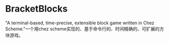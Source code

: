 # BracketBlocks
"A terminal-based, time-precise, extensible block game written in Chez Scheme."一个用chez scheme实现的、基于命令行的、时间精确的、可扩展的方块游戏。
